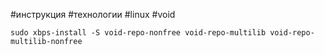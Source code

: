 #инструкция #технологии #linux #void 
```
sudo xbps-install -S void-repo-nonfree void-repo-multilib void-repo-multilib-nonfree
```